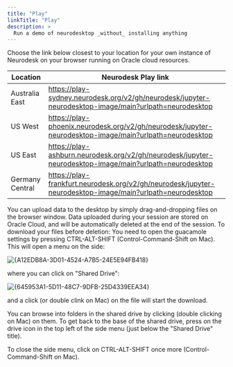 ```yaml
---
title: "Play"
linkTitle: "Play"
description: >
  Run a demo of neurodesktop _without_ installing anything
---
```


Choose the link below closest to your location for your own instance of Neurodesk on your browser running on Oracle cloud resources.

| Location        | Neurodesk Play link                                                                                       |
|-----------------|-----------------------------------------------------------------------------------------------------------|
| Australia East  | https://play-sydney.neurodesk.org/v2/gh/neurodesk/jupyter-neurodesktop-image/main?urlpath=neurodesktop    |
| US West         | https://play-phoenix.neurodesk.org/v2/gh/neurodesk/jupyter-neurodesktop-image/main?urlpath=neurodesktop   |
| US East         | https://play-ashburn.neurodesk.org/v2/gh/neurodesk/jupyter-neurodesktop-image/main?urlpath=neurodesktop   |
| Germany Central | https://play-frankfurt.neurodesk.org/v2/gh/neurodesk/jupyter-neurodesktop-image/main?urlpath=neurodesktop |

You can upload data to the desktop by simply drag-and-dropping files on the browser window. Data uploaded during your session are stored on Oracle Cloud, and will be automatically deleted at the end of the session. To download your files before deletion: You need to open the guacamole settings by pressing CTRL-ALT-SHIFT (Control-Command-Shift on Mac). This will open a menu on the side:

![{A12EDB8A-3D01-4524-A7B5-24E5E94FB418}](https://user-images.githubusercontent.com/4021595/160577828-0f8ba04e-aed7-4c26-a8d2-baf6c4be317a.png)


where you can click on "Shared Drive":

![{645953A1-5D11-48C7-9DFB-25D4339EEA34}](https://user-images.githubusercontent.com/4021595/160577926-06e48896-9301-426a-b7d5-9d3b2df14504.png)

and a click (or double clink on Mac) on the file will start the download.

You can browse into folders in the shared drive by clicking (double clicking on Mac) on them. To get back to the base of the shared drive, press on the drive icon in the top left of the side menu (just below the "Shared Drive" title).

To close the side menu, click on CTRL-ALT-SHIFT once more (Control-Command-Shift on Mac).

